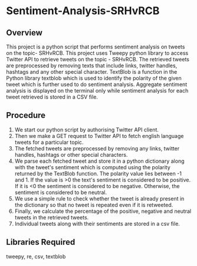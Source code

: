 # Sentiment-Analysis-SRHvRCB

Overview
--------
This project is a python script that performs sentiment analysis on tweets on the topic- SRHvRCB.
This project uses Tweepy python library to access Twitter API to retrieve tweets on the topic - SRHvRCB. The retrieved tweets are preprocessed by removing texts that include links, twitter handles, hashtags and any other special character. TextBlob is a function in the Python library textblob which is used to identify the polarity of the given tweet which is further used to do sentiment analysis.
Aggregate sentiment analysis is displayed on the terminal only while sentiment analysis for each tweet retrieved is stored in a CSV file.

Procedure
--------
1. We start our python script by authorising Twitter API client.
2. Then we make a GET request to Twitter API to fetch english language tweets for a particular topic.
3. The fetched tweets are preprocessed by removing any links, twitter handles, hashtags or other special characters.
4. We parse each fetched tweet and store it in a python dictionary along with the tweet's sentiment which is computed using the polarity returned by the TextBlob function. The polarity value lies between -1 and 1. If the value is >0 the text's sentiment is considered to be positive. If it is <0 the sentiment is considered to be negative. Otherwise, the sentiment is considered to be neutral.
5. We use a simple rule to check whether the tweet is already present in the dictionary so that no tweet is repeated even if it is retweeted.
6. Finally, we calculate the percentage of the positive, negative and neutral tweets in the retrieved tweets.
7. Individual tweets along with their sentiments are stored in a csv file.

Libraries Required
--------
tweepy, re, csv, textblob
